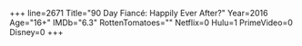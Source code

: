 +++
line=2671
Title="90 Day Fiancé: Happily Ever After?"
Year=2016
Age="16+"
IMDb="6.3"
RottenTomatoes=""
Netflix=0
Hulu=1
PrimeVideo=0
Disney=0
+++

